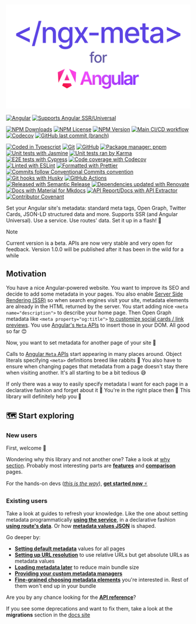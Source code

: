 ![<ngx-meta/> for Angular](../docs/content/images/logo.png)

[![Angular](https://img.shields.io/badge/Works_with-Angular_v15--v19-f11653?logo=angular&logoColor=white&link=https%3A%2F%2Fangular.dev%2F)](https://angular.dev/)
[![Supports Angular SSR/Universal](https://custom-icon-badges.demolab.com/badge/Supports-Angular_SSR%2FUniversal-blue.svg?logo=angular-universal&link=https%3A%2F%2Fangular.dev%2Fguide%2Fssr)][SSR]

[![NPM Downloads](https://img.shields.io/npm/dt/%40davidlj95%2Fngx-meta?logo=npm&label=NPM%20downloads&link=https%3A%2F%2Fwww.npmjs.com%2Fpackage%2F%40davidlj95%2Fngx-meta)](https://www.npmjs.com/package/@davidlj95/ngx-meta)
[![NPM License](https://img.shields.io/npm/l/%40davidlj95%2Fngx-meta?logo=npm&label=License&link=https%3A%2F%2Fgithub.com%2Fdavidlj95%2Fngx%2Fblob%2Fmain%2Fprojects%2Fngx-meta%2Fsrc%2FLICENSE)](https://github.com/davidlj95/ngx/blob/main/projects/ngx-meta/src/LICENSE)
[![NPM Version](https://img.shields.io/npm/v/%40davidlj95%2Fngx-meta?logo=npm&label=Latest%20version&link=https%3A%2F%2Fwww.npmjs.com%2Fpackage%2F%40davidlj95%2Fngx-meta)](https://www.npmjs.com/package/@davidlj95/ngx-meta)
[![Main CI/CD workflow](https://github.com/davidlj95/ngx/actions/workflows/main.yml/badge.svg)](https://github.com/davidlj95/ngx/actions/workflows/main.yml)
[![Codecov](https://codecov.io/gh/davidlj95/ngx/graph/badge.svg)](https://codecov.io/gh/davidlj95/ngx)
[![GitHub last commit (branch)](https://img.shields.io/github/last-commit/davidlj95/ngx/main?logo=github&label=Last%20commit&link=https%3A%2F%2Fgithub.com%2Fdavidlj95%2Fngx%2Fcommits%2Fmain%2F)](https://github.com/davidlj95/ngx/commits/main/)

[![Coded in Typescript](https://img.shields.io/badge/Coded_in-TypeScript-007ACC?logo=typescript&logoColor=white&link=https%3A%2F%2Fwww.typescriptlang.org)](https://www.typescriptlang.org)
[![Git](https://img.shields.io/badge/VCS-Git-f05032?logo=git&logoColor=f05032&link=https%3A%2F%git-scm.com%2F)](https://git-scm.com/)
[![GitHub](https://img.shields.io/badge/Repository_hosted_in-GitHub-181717?logo=github&logoColor=181717&link=https%3A%2F%github.com%2F)](https://github.com/)
[![Package manager: pnpm](https://img.shields.io/badge/Package_manager-pnpm-f69220?logo=pnpm&link=https%3A%2F%2Fpnpm.io%2F)](https://pnpm.io/)
[![Unit tests with Jasmine](https://img.shields.io/badge/Unit_tests_with-Jasmine-8A4182?logo=Jasmine&logoColor=white&link=https%3A%2F%2Fjasmine.github.io)](https://jasmine.github.io)
[![Unit tests ran by Karma](https://custom-icon-badges.demolab.com/badge/Unit_tests_ran_by-Karma-42beae.svg?logo=karma-runner&link=https%3A%2F%2Fkarma-runner.github.io)](https://karma-runner.github.io)
[![E2E tests with Cypress](https://img.shields.io/badge/E2E_tests_with-Cypress-69D3A7?logo=cypress&link=https%3A%2F%2Fwww.cypress.io)](https://www.cypress.io)
[![Code coverage with Codecov](https://img.shields.io/badge/Code_coverage_with-Codecov-F01F7A?logo=codecov&logoColor=F01F7A&link=https%3A%2F%2F.codecov.io)](https://codecov.io)
[![Linted with ESLint](https://img.shields.io/badge/Linted_with-ESLint-3A33D1?logo=eslint&logoColor=white&link=https%3A%2F%2Feslint.org)](https://eslint.org)
[![Formatted with Prettier](https://img.shields.io/badge/Formatted_with-prettier-1A2C34?logo=prettier&logoColor=F7BA3E&link=https%3A%2F%2Fprettier.io)](https://prettier.io)
[![Commits follow Conventional Commits convention](https://img.shields.io/badge/Commits_convention-Conventional_Commits-FE5196?logo=conventionalcommits&logoColor=white&link=https%3A%2F%2Fconventionalcommits.org)](https://conventionalcommits.org)
[![Git hooks with Husky](https://img.shields.io/badge/Git_hooks_with-Husky%F0%9F%90%B6-1a1a1e?link=https%3A%2F%2Ftypicode.github.io%2Fhusky%2F)](https://typicode.github.io/husky/)
[![GitHub Actions](https://img.shields.io/badge/CI%2FCD%20with-GitHub_Actions-2088FF?logo=githubactions&logoColor=2088FF&link=https%3A%2F%github.com%2Ffeatures%2Factions)](https://github.com/features/actions)
[![Released with Semantic Release](https://img.shields.io/badge/Released_with-Semantic_Release-e10079?logo=semantic-release&link=https%3A%2F%2Fgithub.com%2Fsemantic-release%2Fsemantic-release)](https://github.com/semantic-release/semantic-release)
[![Dependencies updated with Renovate](https://img.shields.io/badge/Dependencies_updated_with-Renovate-1a1f6c?logo=renovate&link=https%3A%2F%2Frenovatebot.com)](https://renovatebot.com)
[![Docs with Material for Mkdocs](https://img.shields.io/badge/Docs_with-Material_for_Mkdocs-526CFE?logo=materialformkdocs&logoColor=white&link=https%3A%2F%2Fsquidfunk.github.io%2Fmkdocs-material%2F)](https://squidfunk.github.io/mkdocs-material/)
[![API Report/Docs with API Extractor](https://custom-icon-badges.demolab.com/badge/API_Report_&_Docs_with-API_Extractor-383938.svg?logo=api-extractor&link=https%3A%2F%2Fapi-extractor.com%2F)](https://api-extractor.com/)
[![Contributor Covenant](https://img.shields.io/badge/Contributor%20Covenant-2.1-4baaaa.svg)](https://github.com/davidlj95/ngx/blob/main/CODE_OF_CONDUCT.md)

Set your Angular site's metadata: standard meta tags, Open Graph,
Twitter Cards, JSON-LD structured data and more.
Supports SSR (and Angular Universal).
Use a service. Use routes' data.
Set it up in a flash! 🚀

> [!NOTE]
> Current version is a beta. APIs are now very stable and very open for feedback.
> Version 1.0.0 will be published after it has been in the wild for a while

## Motivation

You have a nice Angular-powered website. You want to improve its SEO and decide to add some metadata in your pages. You also enable [Server Side Rendering (SSR)][SSR] so when search engines visit your site, metadata elements are already in the HTML returned by the server. You start adding nice `<meta name="description">` to describe your home page. Then Open Graph metadata like `<meta property="og:title">` [to customize social cards / link previews](https://www.freecodecamp.org/news/what-is-open-graph-and-how-can-i-use-it-for-my-website/). You use [Angular's `Meta` APIs][Angular Meta APIs] to insert those in your DOM. All good so far 😊

Now, you want to set metadata for another page of your site 🤔

Calls to [Angular `Meta` APIs][Angular Meta APIs] start appearing in many places around. Object literals specifying `<meta>` definitions breed like rabbits 🐇 You also have to ensure when changing pages that metadata from a page doesn't stay there when visiting another. It's all starting to be a bit tedious 😅

If only there was a way to easily specify metadata I want for each page in a declarative fashion and forget about it 🙏 You're in the right place then 🎉 This library will definitely help you 🥳

[SSR]: https://angular.dev/guide/ssr
[Angular Meta APIs]: https://angular.dev/api/platform-browser/Meta

## 🗺️ Start exploring

### New users

First, welcome 🥰

Wondering why this library and not another one? Take a look at [why section](https://ngx-meta.dev/why/). Probably most interesting parts are [**features**](https://ngx-meta.dev/why/features/) and [**comparison**](https://ngx-meta.dev/why/comparison/) pages.

For the hands-on devs ([_this is the way_](https://knowyourmeme.com/memes/this-is-the-way)), [**get started now** ⚡️](https://ngx-meta.dev/get-started/)

### Existing users

Take a look at guides to refresh your knowledge. Like the one about setting metadata programmatically [**using the service**](https://ngx-meta.dev/guides/set-metadata-using-service/), in a declarative fashion [**using route's data**](https://ngx-meta.dev/guides/set-metadata-using-routing/). Or how [**metadata values JSON**](https://ngx-meta.dev/guides/metadata-values-json/) is shaped.

Go deeper by:

- [**Setting default metadata**](https://ngx-meta.dev/guides/defaults/) values for all pages
- [**Setting up URL resolution**](https://ngx-meta.dev/guides/url-resolution/) to use relative URLs but get absolute URLs as metadata values
- [**Loading metadata later**](https://ngx-meta.dev/guides/late-loading-modules/) to reduce main bundle size
- [**Providing your custom metadata managers**](https://ngx-meta.dev/guides/manage-your-custom-metadata/)
- [**Fine-grained choosing metadata elements**](https://ngx-meta.dev/guides/custom-metadata-providers-selection/) you're interested in. Rest of them won't end up in your bundle

Are you by any chance looking for the [**API reference**](https://ngx-meta.dev/api/ngx-meta/)?

If you see some deprecations and want to fix them, take a look at the **migrations** section in the [docs site](https://ngx-meta.dev)
